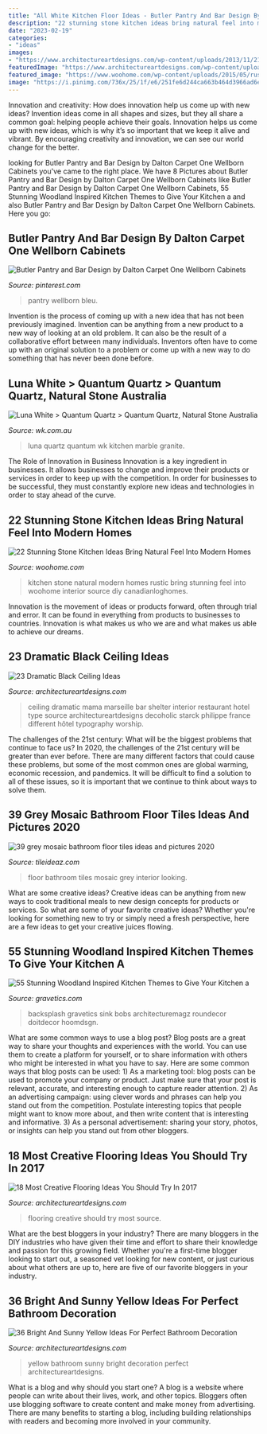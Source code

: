 ```yaml
---
title: "All White Kitchen Floor Ideas - Butler Pantry And Bar Design By Dalton Carpet One Wellborn Cabinets"
description: "22 stunning stone kitchen ideas bring natural feel into modern homes"
date: "2023-02-19"
categories:
- "ideas"
images:
- "https://www.architectureartdesigns.com/wp-content/uploads/2013/11/2117.jpg"
featuredImage: "https://www.architectureartdesigns.com/wp-content/uploads/2017/02/1-2.jpg"
featured_image: "https://www.woohome.com/wp-content/uploads/2015/05/rustic-stone-kitchen-woohome-10.jpg"
image: "https://i.pinimg.com/736x/25/1f/e6/251fe6d244ca663b464d3966ad6eb944.jpg"
---
```



Innovation and creativity: How does innovation help us come up with new ideas?
Invention ideas come in all shapes and sizes, but they all share a common goal: helping people achieve their goals. Innovation helps us come up with new ideas, which is why it’s so important that we keep it alive and vibrant. By encouraging creativity and innovation, we can see our world change for the better.

	

		
looking for Butler Pantry and Bar Design by Dalton Carpet One Wellborn Cabinets you've came to the right place. We have 8 Pictures about Butler Pantry and Bar Design by Dalton Carpet One Wellborn Cabinets like Butler Pantry and Bar Design by Dalton Carpet One Wellborn Cabinets, 55 Stunning Woodland Inspired Kitchen Themes to Give Your Kitchen a and also Butler Pantry and Bar Design by Dalton Carpet One Wellborn Cabinets. Here you go:
		
    
## Butler Pantry And Bar Design By Dalton Carpet One Wellborn Cabinets

<img loading=lazy src="https://i.pinimg.com/736x/25/1f/e6/251fe6d244ca663b464d3966ad6eb944.jpg" onerror="this.onerror=null;this.src='https://tse3.mm.bing.net/th?id=OIP.OTmCVsAz7MsWo1ZCmxOmnQHaOD&amp;pid=15.1';" alt="Butler Pantry and Bar Design by Dalton Carpet One Wellborn Cabinets">

_Source: pinterest.com_

>pantry wellborn bleu. 

	

Invention is the process of coming up with a new idea that has not been previously imagined. Invention can be anything from a new product to a new way of looking at an old problem. It can also be the result of a collaborative effort between many individuals. Inventors often have to come up with an original solution to a problem or come up with a new way to do something that has never been done before.

    
## Luna White &gt; Quantum Quartz &gt; Quantum Quartz, Natural Stone Australia

<img loading=lazy src="http://www.wk.com.au/ProductData/Gallery/7/Donna-14-HR-PSNKN.jpg" onerror="this.onerror=null;this.src='https://tse3.mm.bing.net/th?id=OIP.XpsXLl2GpGapMuDMpBvdjAHaLN&amp;pid=15.1';" alt="Luna White &gt; Quantum Quartz &gt; Quantum Quartz, Natural Stone Australia">

_Source: wk.com.au_

>luna quartz quantum wk kitchen marble granite. 

	

The Role of Innovation in Business
Innovation is a key ingredient in businesses. It allows businesses to change and improve their products or services in order to keep up with the competition. In order for businesses to be successful, they must constantly explore new ideas and technologies in order to stay ahead of the curve.

    
## 22 Stunning Stone Kitchen Ideas Bring Natural Feel Into Modern Homes

<img loading=lazy src="https://www.woohome.com/wp-content/uploads/2015/05/rustic-stone-kitchen-woohome-10.jpg" onerror="this.onerror=null;this.src='https://tse3.mm.bing.net/th?id=OIP.782lF7LU9l-tOEXEYw8nKgHaLV&amp;pid=15.1';" alt="22 Stunning Stone Kitchen Ideas Bring Natural Feel Into Modern Homes">

_Source: woohome.com_

>kitchen stone natural modern homes rustic bring stunning feel into woohome interior source diy canadianloghomes. 

	

Innovation is the movement of ideas or products forward, often through trial and error. It can be found in everything from products to businesses to countries. Innovation is what makes us who we are and what makes us able to achieve our dreams.

    
## 23 Dramatic Black Ceiling Ideas

<img loading=lazy src="https://www.architectureartdesigns.com/wp-content/uploads/2013/11/2117.jpg" onerror="this.onerror=null;this.src='https://tse2.mm.bing.net/th?id=OIP.TBcuRHfllwe0n2_KX7UF2gAAAA&amp;pid=15.1';" alt="23 Dramatic Black Ceiling Ideas">

_Source: architectureartdesigns.com_

>ceiling dramatic mama marseille bar shelter interior restaurant hotel type source architectureartdesigns decoholic starck philippe france different hôtel typography worship. 

	

The challenges of the 21st century: What will be the biggest problems that continue to face us?
In 2020, the challenges of the 21st century will be greater than ever before. There are many different factors that could cause these problems, but some of the most common ones are global warming, economic recession, and pandemics. It will be difficult to find a solution to all of these issues, so it is important that we continue to think about ways to solve them.

    
## 39 Grey Mosaic Bathroom Floor Tiles Ideas And Pictures 2020

<img loading=lazy src="https://www.tileideaz.com/wp-content/uploads/2015/03/grey_mosaic_bathroom_floor_tiles_4.jpg" onerror="this.onerror=null;this.src='https://tse1.mm.bing.net/th?id=OIP.SvUZEetAgHsSTVD_-F7fdQHaLH&amp;pid=15.1';" alt="39 grey mosaic bathroom floor tiles ideas and pictures 2020">

_Source: tileideaz.com_

>floor bathroom tiles mosaic grey interior looking. 

	

What are some creative ideas?
Creative ideas can be anything from new ways to cook traditional meals to new design concepts for products or services. So what are some of your favorite creative ideas? Whether you're looking for something new to try or simply need a fresh perspective, here are a few ideas to get your creative juices flowing.

    
## 55 Stunning Woodland Inspired Kitchen Themes To Give Your Kitchen A

<img loading=lazy src="https://www.gravetics.com/wp-content/uploads/2017/09/Gray-and-white-kitchen.jpg" onerror="this.onerror=null;this.src='https://tse3.mm.bing.net/th?id=OIP.gfzCO2BB2QMBH-oILtAEhgHaLH&amp;pid=15.1';" alt="55 Stunning Woodland Inspired Kitchen Themes to Give Your Kitchen a">

_Source: gravetics.com_

>backsplash gravetics sink bobs architecturemagz roundecor doitdecor hoomdsgn. 

	

What are some common ways to use a blog post?
Blog posts are a great way to share your thoughts and experiences with the world. You can use them to create a platform for yourself, or to share information with others who might be interested in what you have to say. Here are some common ways that blog posts can be used: 1) As a marketing tool: blog posts can be used to promote your company or product. Just make sure that your post is relevant, accurate, and interesting enough to capture reader attention. 2) As an advertising campaign: using clever words and phrases can help you stand out from the competition. Postulate interesting topics that people might want to know more about, and then write content that is interesting and informative. 3) As a personal advertisement: sharing your story, photos, or insights can help you stand out from other bloggers.

    
## 18 Most Creative Flooring Ideas You Should Try In 2017

<img loading=lazy src="https://www.architectureartdesigns.com/wp-content/uploads/2017/02/1-2.jpg" onerror="this.onerror=null;this.src='https://tse3.mm.bing.net/th?id=OIP.8HcfOBTyGKd5XtyENNzyXQHaE5&amp;pid=15.1';" alt="18 Most Creative Flooring Ideas You Should Try In 2017">

_Source: architectureartdesigns.com_

>flooring creative should try most source. 

	

What are the best bloggers in your industry?
There are many bloggers in the DIY industries who have given their time and effort to share their knowledge and passion for this growing field. Whether you're a first-time blogger looking to start out, a seasoned vet looking for new content, or just curious about what others are up to, here are five of our favorite bloggers in your industry.

    
## 36 Bright And Sunny Yellow Ideas For Perfect Bathroom Decoration

<img loading=lazy src="https://www.architectureartdesigns.com/wp-content/uploads/2013/04/ArchitectureArtDesigns-2610.jpg" onerror="this.onerror=null;this.src='https://tse3.mm.bing.net/th?id=OIP.5oXerYqcAjYKobJjRCqwygHaLI&amp;pid=15.1';" alt="36 Bright And Sunny Yellow Ideas For Perfect Bathroom Decoration">

_Source: architectureartdesigns.com_

>yellow bathroom sunny bright decoration perfect architectureartdesigns. 

	

What is a blog and why should you start one?
A blog is a website where people can write about their lives, work, and other topics. Bloggers often use blogging software to create content and make money from advertising. There are many benefits to starting a blog, including building relationships with readers and becoming more involved in your community.

